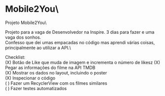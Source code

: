 # Mobile2You\
Projeto Mobile2You\

Projeto para a vaga de Desenvolvedor na Inspire. 3 dias para fazer e uma vaga dos sonhos.\
Confesso que dei umas empacadas no código mas aprendi várias coisas, principalmente ao utilizar a API.\

Checklist:\
(X) Botão de Like que muda de imagem e incrementa o número de likesz
(X) Pegar as informações do filme na API TMDB\
(X) Mostrar os dados no layout, incluindo o poster\
(X) Inspecionar o código\
( ) Fazer um RecyclerView com os filmes similares\
( ) Fazer testes automatizados
